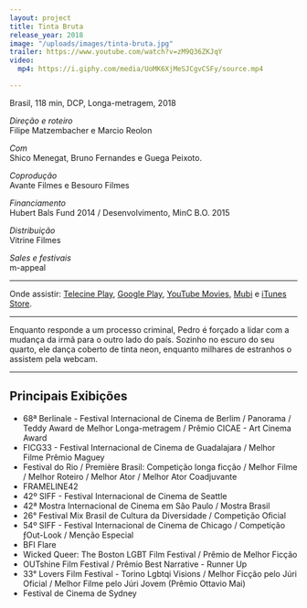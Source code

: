 ```yaml
---
layout: project
title: Tinta Bruta
release_year: 2018
image: "/uploads/images/tinta-bruta.jpg"
trailer: https://www.youtube.com/watch?v=zM9Q36ZKJqY
video:
  mp4: https://i.giphy.com/media/UoMK6XjMeSJCgvCSFy/source.mp4

---
```

Brasil, 118 min, DCP, Longa-metragem, 2018

_Direção e roteiro_  
Filipe Matzembacher e Marcio Reolon

_Com_  
Shico Menegat, Bruno Fernandes e Guega Peixoto.

_Coprodução_  
Avante Filmes e Besouro Filmes

_Financiamento_  
Hubert Bals Fund 2014 / Desenvolvimento, MinC B.O. 2015

_Distribuição_  
Vitrine Filmes

_Sales e festivais_  
m-appeal

***

Onde assistir: [Telecine Play](https://www.telecineplay.com.br/filme/Tinta_Bruta_14272), [Google Play](https://www.telecineplay.com.br/filme/Tinta_Bruta_14272), [YouTube Movies](https://www.youtube.com/watch?v=qOOk51Uhxl4), [Mubi](https://mubi.com/pt/films/hard-paint) e [iTunes Store](https://itunes.apple.com/br/movie/tinta-bruta/id1454489881).

***

Enquanto responde a um processo criminal, Pedro é forçado a lidar com a mudança da irmã para o outro lado do país. Sozinho no escuro do seu quarto, ele dança coberto de tinta neon, enquanto milhares de estranhos o assistem pela webcam.

***

## Principais Exibições

* 68ª Berlinale - Festival Internacional de Cinema de Berlim / Panorama / Teddy Award de Melhor Longa-metragem / Prêmio CICAE - Art Cinema Award
* FICG33 - Festival Internacional de Cinema de Guadalajara / Melhor Filme Prêmio Maguey
* Festival do Rio / Première Brasil: Competição longa ficção / Melhor Filme / Melhor Roteiro / Melhor Ator / Melhor Ator Coadjuvante
* FRAMELINE42
* 42º SIFF - Festival Internacional de Cinema de Seattle
* 42ª Mostra Internacional de Cinema em São Paulo / Mostra Brasil
* 26° Festival Mix Brasil de Cultura da Diversidade / Competição Oficial
* 54º SIFF - Festival Internacional de Cinema de Chicago / Competição ƒOut-Look / Menção Especial
* BFI Flare
* Wicked Queer: The Boston LGBT Film Festival / Prêmio de Melhor Ficção
* OUTshine Film Festival / Prêmio Best Narrative - Runner Up
* 33° Lovers Film Festival - Torino Lgbtqi Visions / Melhor Ficção pelo Júri Oficial / Melhor Filme pelo Júri Jovem (Prêmio Ottavio Mai)
* Festival de Cinema de Sydney